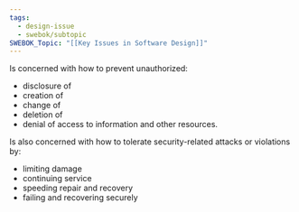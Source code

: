 ```yaml
---
tags:
  - design-issue
  - swebok/subtopic
SWEBOK_Topic: "[[Key Issues in Software Design]]"
---
```

Is concerned with how to prevent unauthorized:
- disclosure of
- creation of
- change of
- deletion of
- denial of access to
information and other resources.


Is also concerned with how to tolerate security-related attacks or violations by:
- limiting damage
- continuing service
- speeding repair and recovery
- failing and recovering securely